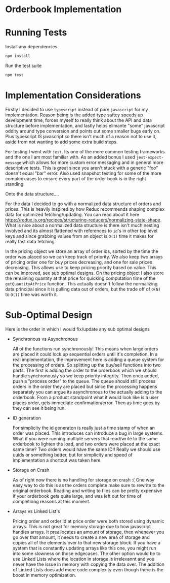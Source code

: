 # Orderbook Implementation

# Running Tests

Install any dependencies

```bash
npm install
```

Run the test suite

```bash
npm test
```

# Implementation Considerations

Firstly I decided to use `typescript` instead of pure `javascript` for my implementation. Reason being is the added type saftey speeds up development time, forces myself to really think about the API and data structure before implementation, and lastly helps elimante "some" javascript oddity around type conversion and points out some smaller bugs early on. Plus typescript IS javascript so there isn't much of a reason not to use it, aside from not wanting to add some extra build steps.

For testing I went with `jest`. Its one of the more common testing frameworks and the one I am most familiar with. As an added bonus I used `jest-expect-message` which allows for more custom error messaging and in general more descriptive tests. This is great since you aren't stuck with a generic "foo" doesn't equal "bar" error. Also used snapshot testing for some of the more complex cases to ensure every part of the order book is in the right standing.

Onto the data structure....

For the data I decided to go with a normalized data structure of orders and prices. This is heavily inspired by how Redux recommends shaping complex data for optimized fetching/updating. You can read about it here https://redux.js.org/recipes/structuring-reducers/normalizing-state-shape. What is nice about a normalized data structure is there isn't much nesting involved and its almost flattened with references to `id`'s in other top level keys and since grabbing values from an object is `O(1)` time it makes for really fast data fetching.

In the pricing object we store an array of order ids, sorted by the time the order was placed so we can keep track of priority. We also keep two arrays of pricing order one for buy prices decreasing, and one for sale prices decreasing. This allows use to keep pricing priority based on value. This can be improved, see sub optimal designs. On the pricing object I also store the remaining quantity at that price for quicking computation time of the `getQuantityAtPrice` function. This actually doesn't follow the normalizing data principal since it is pulling data out of orders, but the trade off of `O(N)` to `O(1)` time was worth it.

# Sub-Optimal Design

Here is the order in which I would fix/update any sub optimal designs

- Synchronous vs Asynchronous

  All of the functions run synchronously! This means when large orders are placed it could lock up sequential orders until it's completion. In a real implementation, the improvement here is adding a queue system for the processing of orders. So splitting up the buy/sell functions into two parts. The first is adding the order to the orderbook which we should handle synchronously so we keep priority integrity. Then once added, push a "process order" to the queue. The queue should still process orders in the order they are placed but since the processing happens separately you can argue its asynchronous to the actually adding to the orderbook. From a product standpoint what it would look like is a user places order, gets immediate confirmation/error. Then as time goes by they can see it being run.

- ID generation

  For simplicity the id generaton is really just a time stamp of when an order was placed. This introduces can introduce a bug in large systems. What if you were running multiple servers that read/write to the same orderbook to lighten the load, and two orders were placed at the exact same time? Two orders would have the same ID!! Really we should use uuids or something better, but for simplicity and speed of implementation a shortcut was taken here.

- Storage on Crash

  As of right now there is no handling for storage on crash :( One way easy way to do this is as the orders complete make sure to rewrite to the original orderbook. Reading and writing to files can be pretty expensive if your orderbook gets quite large, and was left out for time of completiong reasons at this moment.

- Arrays vs Linked List's

  Pricing order and order id at price order were both stored using dynamic arrays. This is not great for memory storage due to how javascript handles arrays. It preallocates an amount of storage, then whenever you go over that amount, it needs to create a new area of storage and copies all of the elements over to that new storage block. If you have a system that is constantly updating arrays like this one, you might run into some slowness on those edgecases. The other option would be to use Linked Lists where the location in storage is irrelevannt and you never have the issue in memory with copying the data over. The addition of Linked Lists does add more code complexity even though there is the boost in memory optimization.
